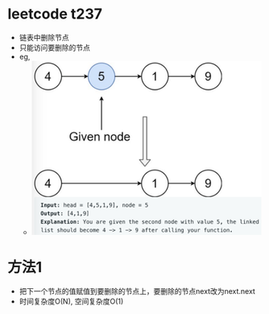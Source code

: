 # leetcode t237
- 链表中删除节点
- 只能访问要删除的节点
- eg,
    - ![](./imgs/1.png)
    
# 方法1
- 把下一个节点的值赋值到要删除的节点上，要删除的节点next改为next.next
- 时间复杂度O(N), 空间复杂度O(1)
